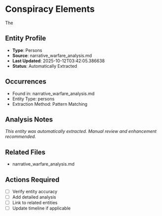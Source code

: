 # Conspiracy Elements
The

## Entity Profile
- **Type**: Persons
- **Source**: narrative_warfare_analysis.md
- **Last Updated**: 2025-10-12T03:42:05.386638
- **Status**: Automatically Extracted

## Occurrences
- Found in: narrative_warfare_analysis.md
- Entity Type: persons
- Extraction Method: Pattern Matching

## Analysis Notes
*This entity was automatically extracted. Manual review and enhancement recommended.*

## Related Files
- narrative_warfare_analysis.md

## Actions Required
- [ ] Verify entity accuracy
- [ ] Add detailed analysis
- [ ] Link to related entities
- [ ] Update timeline if applicable

